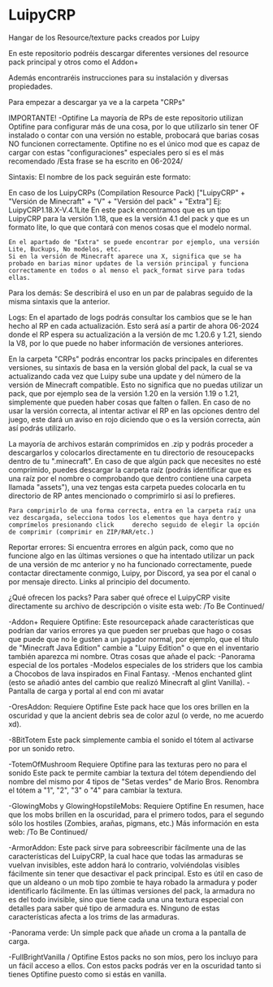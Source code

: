 # LuipyCRP
Hangar de los Resource/texture packs creados por Luipy

En este repositorio podréis descargar diferentes versiones del resource pack principal y otros como el Addon+

Además encontraréis instrucciones para su instalación y diversas propiedades.

Para empezar a descargar ya ve a la carpeta "CRPs"

IMPORTANTE! -Optifine
La mayoría de RPs de este repositorio utilizan Optifine para configurar más de una cosa, por lo que utilizarlo sin tener OF instalado o contar con una versión no estable, probocará que barias cosas NO funcionen correctamente.
Optifine no es el único mod que es capaz de cargar con estas "configuraciones" especiales pero sí es el más recomendado /Esta frase se ha escrito en 06-2024/

Sintaxis:
El nombre de los pack seguirán este formato:

En caso de los LuipyCRPs (Compilation Resource Pack)
	["LuipyCRP" + "Versión de Minecraft" + "V" + "Versión del pack" + "Extra"]
	Ej: LuipyCRP1.18.X-V.4.1Lite
	En este pack encontramos que es un tipo LuipyCRP para la versión 1.18, que es la versión 4.1 del pack y que es un formato lite, lo que que contará con menos cosas que el modelo normal.
			
	En el apartado de "Extra" se puede encontrar por ejemplo, una versión Lite, Buckups, No modelos, etc.
	Si en la versión de Minecraft aparece una X, significa que se ha probado en barias minor updates de la versión principal y funciona correctamente en todos o al menso el pack_format sirve para todas ellas.

Para los demás:
Se describirá el uso en un par de palabras seguido de la misma sintaxis que la anterior.

	 

Logs:
En el apartado de logs podrás consultar los cambios que se le han hecho al RP en cada actualización. Esto será así a partir de ahora 06-2024 donde el RP espera su actualización a la versión de mc 1.20.6 y 1.21, siendo la V8, por lo que puede no haber información de versiones anteriores.

En la carpeta "CRPs" podrás encontrar los packs principales en diferentes versiones, su sintaxis de basa en la versión global del pack, la cual se va actualizando cada vez que Luipy sube una update y del número de la versión de Minecraft compatible. Esto no significa que no puedas utilizar un pack, que por ejemplo sea de la versión 1.20 en la versión 1.19 o 1.21, simplemente que pueden haber cosas que falten o fallen. En caso de no usar la versión correcta, al intentar activar el RP en las opciones dentro del juego, este dará un aviso en rojo diciendo que o es la versión correcta, aún así podrás utilizarlo.

La mayoría de archivos estarán comprimidos en .zip y podrás proceder a descargarlos y colocarlos directamente en tu directorio de resoucepacks dentro de tu ".minecraft".
En caso de que algún pack que necesites no esté comprimido, puedes descargar la carpeta raíz (podrás identificar que es una raíz por el nombre o comprobando que dentro contiene una carpeta llamada "assets"), una vez tengas esta carpeta puedes colocarla en tu directorio de RP antes mencionado o comprimirlo si así lo prefieres. 
	
	Para comprimirlo de una forma correcta, entra en la carpeta raíz una vez descargada, selecciona todos los elementos que haya dentro y comprímelos presionando click 	derecho seguido de elegir la opción de comprimir (comprimir en ZIP/RAR/etc.)

Reportar errores:
Si encuentra errores en algún pack, como que no funcione algo en las últimas versiones o que ha intentado utilizar un pack de una versión de mc anterior y no ha funcionado correctamente, puede contactar directamente conmigo, Luipy, por Discord, ya sea por el canal o por mensaje directo. Links al principio del documento.

¿Qué ofrecen los packs?
Para saber qué ofrece el LuipyCRP visite directamente su archivo de descripción o visite esta web: /To Be Continued/

-Addon+
Requiere Optifine:
Este resourcepack añade características que podrían dar varios errores ya que pueden ser pruebas que hago o cosas que puede que no le gusten a un jugador normal, por ejemplo, que el título de "Minecraft Java Edition" cambie a "Luipy Edition" o que en el inventario también aparezca mi nombre.
Otras cosas que añade el pack:
	-Panorama especial de los portales
	-Modelos especiales de los striders que los cambia a Chocobos de lava inspirados en Final Fantasy.
	-Menos enchanted glint (esto se añadió antes del cambio que realizó Minecraft al glint Vanilla).
	-Pantalla de carga y portal al end con mi avatar

-OresAddon:
Requiere Optifine
Este pack hace que los ores brillen en la oscuridad y que la ancient debris sea de color azul (o verde, no me acuerdo xd).

-8BitTotem
Este pack simplemente cambia el sonido el tótem al activarse por un sonido retro.

-TotemOfMushroom
Requiere Optifine para las texturas pero no para el sonido
Este pack te permite cambiar la textura del tótem dependiendo del nombre del mismo por 4 tipos de "Setas verdes" de Mario Bros. Renombra el tótem a "1", "2", "3" o "4" para cambiar la textura.

-GlowingMobs y GlowingHopstileMobs:
Requiere Optifine
En resumen, hace que los mobs brillen en la oscuridad, para el primero todos, para el segundo sólo los hostiles (Zombies, arañas, pigmans, etc.)
Más información en esta web: /To Be Continued/

-ArmorAddon:
Este pack sirve para sobreescribir fácilmente una de las características del LuipyCRP, la cual hace que todas las armaduras se vuelvan invisibles, este addon hará lo contrario, volviéndolas visibles fácilmente sin tener que desactivar el pack principal. Esto es útil en caso de que un aldeano o un mob tipo zombie te haya robado la armadura y poder identificarlo fácilmente.
En las últimas versiones del pack, la armadura no es del todo invisible, sino que tiene cada una una textura especial con detalles para saber qué tipo de armadura es.
Ninguno de estas características afecta a los trims de las armaduras.

-Panorama verde:
Un simple pack que añade un croma a la pantalla de carga.

-FullBrightVanilla / Optifine
Estos packs no son míos, pero los incluyo para un fácil acceso a ellos.
Con estos packs podrás ver en la oscuridad tanto si tienes Optifine puesto como si estás en vanilla.






